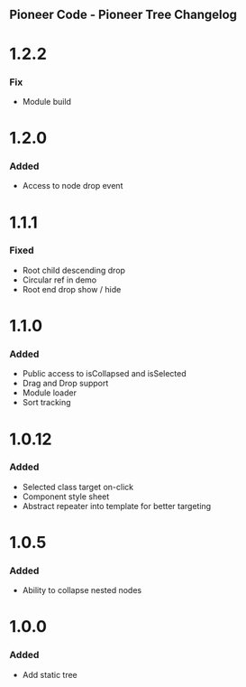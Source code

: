 ## Pioneer Code - Pioneer Tree Changelog

<a name="1.2.2"></a>
# 1.2.2
### Fix
* Module build

<a name="1.2.0"></a>
# 1.2.0
### Added
* Access to node drop event

<a name="1.1.1"></a>
# 1.1.1
### Fixed
* Root child descending drop
* Circular ref in demo
* Root end drop show / hide

<a name="1.1.0"></a>
# 1.1.0
### Added
* Public access to isCollapsed and isSelected
* Drag and Drop support
* Module loader
* Sort tracking

<a name="1.0.12"></a>
# 1.0.12
### Added
* Selected class target on-click
* Component style sheet
* Abstract repeater into template for better targeting

<a name="1.0.5"></a>
# 1.0.5
### Added
* Ability to collapse nested nodes

<a name="1.0.0"></a>
# 1.0.0
### Added
* Add static tree
